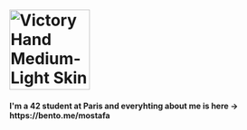 <h1 align="left"><img src="https://raw.githubusercontent.com/Tarikul-Islam-Anik/Animated-Fluent-Emojis/master/Emojis/Hand%20gestures/Victory%20Hand%20Medium-Light%20Skin%20Tone.png" alt="Victory Hand Medium-Light Skin Tone" width="142" height="142" /></h1>
<h4 align="left">I'm a 42 student at Paris and everyhting about me is here → https://bento.me/mostafa</h4>
